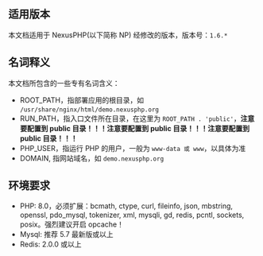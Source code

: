 <ArticleTopAd></ArticleTopAd>

## 适用版本

本文档适用于 NexusPHP(以下简称 NP) 经修改的版本，版本号：`1.6.*`

## 名词释义

本文档所包含的一些专有名词含义：
- ROOT_PATH，指部署应用的根目录，如 `/usr/share/nginx/html/demo.nexusphp.org`
- RUN_PATH，指入口文件所在目录，在这里为 `ROOT_PATH . 'public'`，**注意要配置到 public 目录！！！注意要配置到 public 目录！！！注意要配置到 public 目录！！！**
- PHP_USER，指运行 PHP 的用户，一般为 `www-data 或 www`，以具体为准
- DOMAIN, 指网站域名，如 `demo.nexusphp.org`

## 环境要求

- PHP: 8.0，必须扩展：bcmath, ctype, curl, fileinfo, json, mbstring, openssl, pdo_mysql, tokenizer, xml, mysqli, gd, redis, pcntl, sockets, posix。强烈建议开启 opcache！
- Mysql: 推荐 5.7 最新版或以上
- Redis: 2.0.0 或以上



